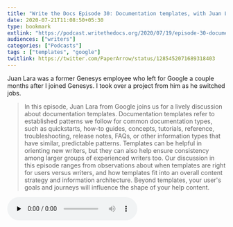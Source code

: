 ```yaml
---
title: "Write the Docs Episode 30: Documentation templates, with Juan Lara"
date: 2020-07-21T11:08:50+05:30
type: bookmark
extlink: "https://podcast.writethedocs.org/2020/07/19/episode-30-documentation-templates/"
audiences: ["writers"]
categories: ["Podcasts"]
tags : ["templates", "google"]
twitlink: https://twitter.com/PaperArrow/status/1285452071689318403
---
```


Juan Lara was a former Genesys employee who left for Google a couple months after I joined Genesys. I took over a project from him as he switched jobs. 


> In this episode, Juan Lara from Google joins us for a lively discussion about documentation templates. Documentation templates refer to established patterns we follow for common documentation types, such as quickstarts, how-to guides, concepts, tutorials, reference, troubleshooting, release notes, FAQs, or other information types that have similar, predictable patterns. Templates can be helpful in orienting new writers, but they can also help ensure consistency among larger groups of experienced writers too. Our discussion in this episode ranges from observations about when templates are right for users versus writers, and how templates fit into an overall content strategy and information architecture. Beyond templates, your user's goals and journeys will influence the shape of your help content.

<p><audio class="u-audio center" src="https://dts.podtrac.com/redirect.mp3/s3.us-west-1.wasabisys.com/writethedocs-podcast/episode30_documentation_templates.mp3" controls preload=none ><a href="https://dts.podtrac.com/redirect.mp3/s3.us-west-1.wasabisys.com/writethedocs-podcast/episode30_documentation_templates.mp3">audio</a></audio>

